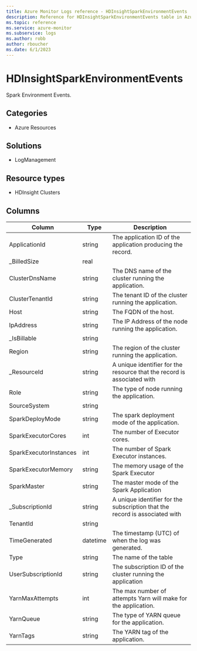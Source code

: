 ```yaml
---
title: Azure Monitor Logs reference - HDInsightSparkEnvironmentEvents
description: Reference for HDInsightSparkEnvironmentEvents table in Azure Monitor Logs.
ms.topic: reference
ms.service: azure-monitor
ms.subservice: logs
ms.author: robb
author: rboucher
ms.date: 6/1/2023
---
```


# HDInsightSparkEnvironmentEvents

 Spark Environment Events.

## Categories

- Azure Resources
## Solutions

- LogManagement
## Resource types

- HDInsight Clusters




## Columns

| Column | Type | Description |
| --- | --- | --- |
| ApplicationId | string | The application ID of the application producing the record. |
| _BilledSize | real |  |
| ClusterDnsName | string | The DNS name of the cluster running the application. |
| ClusterTenantId | string | The tenant ID of the cluster running the application. |
| Host | string | The FQDN of the host. |
| IpAddress | string | The IP Address of the node running the application. |
| _IsBillable | string |  |
| Region | string | The region of the cluster running the application. |
| _ResourceId | string | A unique identifier for the resource that the record is associated with |
| Role | string | The type of node running the application. |
| SourceSystem | string |  |
| SparkDeployMode | string | The spark deployment mode of the application. |
| SparkExecutorCores | int | The number of Executor cores. |
| SparkExecutorInstances | int | The number of Spark Executor instances. |
| SparkExecutorMemory | string | The memory usage of the Spark Executor |
| SparkMaster | string | The master mode of the Spark Application |
| _SubscriptionId | string | A unique identifier for the subscription that the record is associated with |
| TenantId | string |  |
| TimeGenerated | datetime | The timestamp (UTC) of when the log was generated. |
| Type | string | The name of the table |
| UserSubscriptionId | string | The subscription ID of the cluster running the application |
| YarnMaxAttempts | int | The max number of attempts Yarn will make for the application. |
| YarnQueue | string | The type of YARN queue for the application. |
| YarnTags | string | The YARN tag of the application. |
